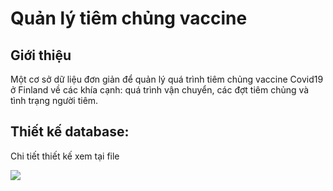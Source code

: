 # Quản lý tiêm chủng vaccine
## Giới thiệu
Một cơ sở dữ liệu đơn giản để quản lý quá trình tiêm chủng vaccine Covid19 ở Finland về các khía cạnh: quá trình vận chuyển, các đợt tiêm chủng và tình trạng người tiêm.
## Thiết kế database:
Chi tiết thiết kế xem tại file [](C:/Users/bangphuonglaptop/Desktop/Project%20Vaccine/project_vaccine_description.pdf)

![](file:///F:\Downloads\EER%20diagram.png)



